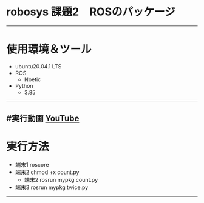 # robosys 課題2　ROSのパッケージ  
---
# 使用環境＆ツール
* ubuntu20.04.1 LTS  
* ROS  
  * Noetic  
* Python  
  * 3.85  
---  
#実行動画
[YouTube](https://youtu.be/eVCRS4W7XYA)  
---  
# 実行方法  
* 端末1 roscore  
* 端末2 chmod +x count.py  
    * 端末2 rosrun mypkg count.py  
* 端末3 rosrun mypkg twice.py  
---


